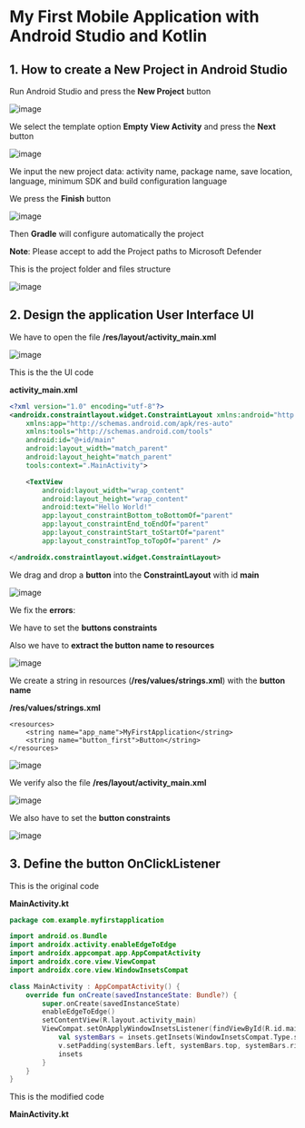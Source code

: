 # My First Mobile Application with Android Studio and Kotlin

## 1. How to create a New Project in Android Studio

Run Android Studio and press the **New Project** button 

![image](https://github.com/luiscoco/Android_Kotlin_lesson1_MyFirstApp/assets/32194879/67949dce-16f6-488b-8529-14f93b85fd01)

We select the template option **Empty View Activity** and press the **Next** button

![image](https://github.com/luiscoco/Android_Kotlin_lesson1_MyFirstApp/assets/32194879/43418c3e-6d87-439d-aeac-e6322cfd04c6)

We input the new project data: activity name, package name, save location, language, minimum SDK and build configuration language

We press the **Finish** button

![image](https://github.com/luiscoco/Android_Kotlin_lesson1_MyFirstApp/assets/32194879/61b99a37-33d9-4617-aad0-9b28ac43f640)

Then **Gradle** will configure automatically the project 

**Note**: Please accept to add the Project paths to Microsoft Defender

This is the project folder and files structure

![image](https://github.com/luiscoco/Android_Kotlin_lesson1_MyFirstApp/assets/32194879/6b148b4b-4c6d-4b22-b6e0-f88c3c289951)

## 2.  Design the application User Interface UI

We have to open the file **/res/layout/activity_main.xml**

![image](https://github.com/luiscoco/Android_Kotlin_lesson1_MyFirstApp/assets/32194879/75a2ed19-aab9-4687-9cdd-a550989abc92)

This is the the UI code

**activity_main.xml**

```xml
<?xml version="1.0" encoding="utf-8"?>
<androidx.constraintlayout.widget.ConstraintLayout xmlns:android="http://schemas.android.com/apk/res/android"
    xmlns:app="http://schemas.android.com/apk/res-auto"
    xmlns:tools="http://schemas.android.com/tools"
    android:id="@+id/main"
    android:layout_width="match_parent"
    android:layout_height="match_parent"
    tools:context=".MainActivity">

    <TextView
        android:layout_width="wrap_content"
        android:layout_height="wrap_content"
        android:text="Hello World!"
        app:layout_constraintBottom_toBottomOf="parent"
        app:layout_constraintEnd_toEndOf="parent"
        app:layout_constraintStart_toStartOf="parent"
        app:layout_constraintTop_toTopOf="parent" />

</androidx.constraintlayout.widget.ConstraintLayout>
```

We drag and drop a **button** into the **ConstraintLayout** with id **main**

![image](https://github.com/luiscoco/Android_Kotlin_lesson1_MyFirstApp/assets/32194879/625071c0-937a-4500-bf52-b030241b76ed)

We fix the **errors**:

We have to set the **buttons constraints** 

Also we have to **extract the button name to resources**

![image](https://github.com/luiscoco/Android_Kotlin_lesson1_MyFirstApp/assets/32194879/77367ea4-b3f7-4915-a46c-fb4c4c37afa4)

We create a string in resources (**/res/values/strings.xml**) with the **button name**

**/res/values/strings.xml**

```
<resources>
    <string name="app_name">MyFirstApplication</string>
    <string name="button_first">Button</string>
</resources>
```

![image](https://github.com/luiscoco/Android_Kotlin_lesson1_MyFirstApp/assets/32194879/a33ddc0a-9c73-4241-a074-379d704153ce)

We verify also the file **/res/layout/activity_main.xml**

![image](https://github.com/luiscoco/Android_Kotlin_lesson1_MyFirstApp/assets/32194879/41585b08-816e-4787-8101-c29fd871ee36)

We also have to set the **button constraints**

![image](https://github.com/luiscoco/Android_Kotlin_lesson1_MyFirstApp/assets/32194879/4d9ee698-b6fa-4574-a05f-881c2b369054)

## 3. Define the button OnClickListener 

This is the original code

**MainActivity.kt**

```kotlin
package com.example.myfirstapplication

import android.os.Bundle
import androidx.activity.enableEdgeToEdge
import androidx.appcompat.app.AppCompatActivity
import androidx.core.view.ViewCompat
import androidx.core.view.WindowInsetsCompat

class MainActivity : AppCompatActivity() {
    override fun onCreate(savedInstanceState: Bundle?) {
        super.onCreate(savedInstanceState)
        enableEdgeToEdge()
        setContentView(R.layout.activity_main)
        ViewCompat.setOnApplyWindowInsetsListener(findViewById(R.id.main)) { v, insets ->
            val systemBars = insets.getInsets(WindowInsetsCompat.Type.systemBars())
            v.setPadding(systemBars.left, systemBars.top, systemBars.right, systemBars.bottom)
            insets
        }
    }
}
```

This is the modified code

**MainActivity.kt**

```kotlin

```



